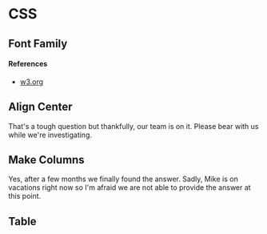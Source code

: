 # CSS

## Font Family



#### References

* [w3.org](https://www.w3.org/Style/Examples/007/fonts.en.html)

## Align Center

That's a tough question but thankfully, our team is on it. Please bear with us while we're investigating.



## Make Columns

Yes, after a few months we finally found the answer. Sadly, Mike is on vacations right now so I'm afraid we are not able to provide the answer at this point.

## Table



